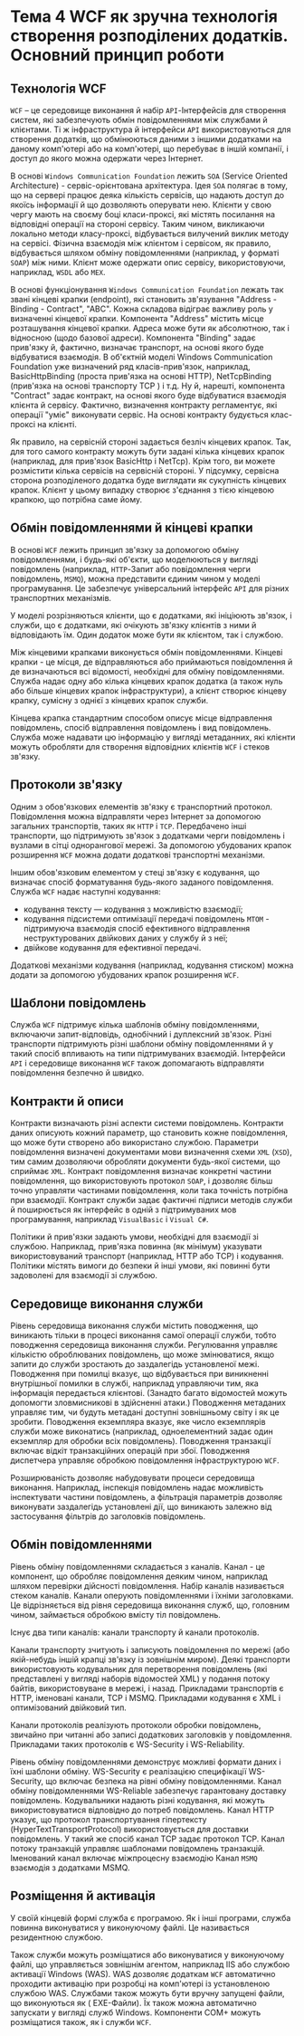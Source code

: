 # Тема 4 WCF як зручна технологія створення розподілених додатків. Основний принцип роботи

## Технологія WCF

`WCF` – це середовище виконання й набір ``API``-Інтерфейсів для створення систем, які забезпечують обмін повідомленнями між службами й клієнтами. Ті ж інфраструктура й інтерфейси ``API`` використовуються для створення додатків, що обмінюються даними з іншими додатками на даному комп'ютері або на комп'ютері, що перебуває в іншій компанії, і доступ до якого можна одержати через Інтернет.

В основі `Windows Communication Foundation` лежить `SOA` (Service Oriented Architecture) - сервіс-орієнтована архітектура. Ідея `SOA` полягає в тому, що на сервері працює деяка кількість сервісів, що надають доступ до якоїсь інформації й що дозволяють оперувати нею. Клієнти у свою чергу мають на своєму боці класи-проксі, які містять посилання на відповідні операції на стороні сервісу. Таким чином, викликаючи локально методи класу-проксі, відбувається вилучений виклик методу на сервісі. Фізична взаємодія між клієнтом і сервісом, як правило, відбувається шляхом обміну повідомленнями (наприклад, у форматі `SOAP`) між ними. Клієнт може одержати опис сервісу, використовуючи, наприклад, `WSDL` або `MEX`.

В основі функціонування `Windows Communication Foundation` лежать так звані кінцеві крапки (endpoint), які становить зв'язування "Address - Binding - Contract", "ABC". Кожна складова відіграє важливу роль у визначенні кінцевої крапки. Компонента "Address" містить місце розташування кінцевої крапки. Адреса може бути як абсолютною, так і відносною (щодо базової адреси). Компонента "Binding" задає прив'язку й, фактично, визначає транспорт, на основі якого буде відбуватися взаємодія. В об'єктній моделі Windows Communication Foundation уже визначений ряд класів-прив'язок, наприклад, BasicHttpBinding (проста прив'язка на основі HTTP), NetTcpBinding (прив'язка на основі транспорту TCP ) і т.д. Ну й, нарешті, компонента "Contract" задає контракт, на основі якого буде відбуватися взаємодія клієнта й сервісу. Фактично, визначення контракту регламентує, які операції "уміє" виконувати сервіс. На основі контракту будується клас-проксі на клієнті.

Як правило, на сервісній стороні задається безліч кінцевих крапок. Так, для того самого контракту можуть бути задані кілька кінцевих крапок (наприклад, для прив'язок BasicHttp і NetTcp). Крім того, ви можете розмістити кілька сервісів на сервісній стороні. У підсумку, сервісна сторона розподіленого додатка буде виглядати як сукупність кінцевих крапок. Клієнт у цьому випадку створює з'єднання з тією кінцевою крапкою, що потрібна саме йому. 

## Обмін повідомленнями й кінцеві крапки

В основі `WCF` лежить принцип зв'язку за допомогою обміну повідомленнями, і будь-які об'єкти, що моделюються у вигляді повідомлень (наприклад, `HTTP`-Запит або повідомлення черги повідомлень, `MSMQ`), можна представити єдиним чином у моделі програмування. Це забезпечує універсальний інтерфейс ``API`` для різних транспортних механізмів.

У моделі розрізняються клієнти, що є додатками, які ініціюють зв'язок, і служби, що є додатками, які очікують зв'язку клієнтів з ними й відповідають їм. Один додаток може бути як клієнтом, так і службою. 

Між кінцевими крапками виконується обмін повідомленнями. Кінцеві крапки - це місця, де відправляються або приймаються повідомлення й де визначаються всі відомості, необхідні для обміну повідомленнями. Служба надає одну або кілька кінцевих крапок додатка (а також нуль або більше кінцевих крапок інфраструктури), а клієнт створює кінцеву крапку, сумісну з однієї з кінцевих крапок служби.

Кінцева крапка стандартним способом описує місце відправлення повідомлень, спосіб відправлення повідомлень і вид повідомлень. Служба може надавати цю інформацію у вигляді метаданних, які клієнти можуть обробляти для створення відповідних клієнтів `WCF` і стеков зв'язку.

## Протоколи зв'язку

Одним з обов'язкових елементів зв'язку є транспортний протокол. Повідомлення можна відправляти через Інтернет за допомогою загальних транспортів, таких як `HTTP` і `TCP`. Передбачено інші транспорти, що підтримують зв'язок з додатками черги повідомлень і вузлами в сітці однорангової мережі. За допомогою убудованих крапок розширення `WCF` можна додати додаткові транспортні механізми.

Іншим обов'язковим елементом у стеці зв'язку є кодування, що визначає спосіб форматування будь-якого заданого повідомлення. Служба `WCF` надає наступні кодування:
- кодування тексту — кодування з можливістю взаємодії;
- кодування підсистеми оптимізації передачі повідомлень `MTOM` - підтримуюча взаємодія спосіб ефективного відправлення неструктурованих двійкових даних у службу й з неї;
- двійкове кодування для ефективної передачі. 

Додаткові механізми кодування (наприклад, кодування стиском) можна додати за допомогою убудованих крапок розширення `WCF`.

## Шаблони повідомлень

Служба `WCF` підтримує кілька шаблонів обміну повідомленнями, включаючи запит-відповідь, однобічний і дуплексний зв'язок. Різні транспорти підтримують різні шаблони обміну повідомленнями й у такий спосіб впливають на типи підтримуваних взаємодій. Інтерфейси ``API`` і середовище виконання `WCF` також допомагають відправляти повідомлення безпечно й швидко.

## Контракти й описи
Контракти визначають різні аспекти системи повідомлень. Контракти даних описують кожний параметр, що становить кожне повідомлення, що може бути створено або використано службою. Параметри повідомлення визначені документами мови визначення схеми `XML` (`XSD`), тим самим дозволяючи обробляти документи будь-якої системи, що сприймає `XML`. Контракт повідомлення визначає конкретні частини повідомлення, що використовують протокол `SOAP`, і дозволяє більш точно управляти частинами повідомлення, коли така точність потрібна при взаємодії. Контракт служби задає фактичні підписи методів служби й поширюється як інтерфейс в одній з підтримуваних мов програмування, наприклад `VisualBasic` і `Visual C#`. 

Політики й прив'язки задають умови, необхідні для взаємодії зі службою. Наприклад, прив'язка повинна (як мінімум) указувати використовуваний транспорт (наприклад, HTTP або TCP) і кодування. Політики містять вимоги до безпеки й інші умови, які повинні бути задоволені для взаємодії зі службою.

## Середовище виконання служби

Рівень середовища виконання служби містить поводження, що виникають тільки в процесі виконання самої операції служби, тобто поводження середовища виконання служби. Регулювання управляє кількістю оброблюваних повідомлень, що може змінюватися, якщо запити до служби зростають до заздалегідь установленої межі. Поводження при помилці вказує, що відбувається при виникненні внутрішньої помилки в службі, наприклад управляючи тим, яка інформація передається клієнтові. (Занадто багато відомостей можуть допомогти зловмисникові в здійсненні атаки.) Поводження метаданих управляє тим, чи будуть метадані доступні зовнішньому світу і як це зробити. Поводження екземпляра вказує, яке число екземплярів служби може виконатись (наприклад, одноелементний задає один екземпляр для обробки всіх повідомлень). Поводження транзакції включає відкіт транзакційних операцій при збої. Поводження диспетчера управляє обробкою повідомлення інфраструктурою `WCF`.

Розширюваність дозволяє набудовувати процеси середовища виконання. Наприклад, інспекція повідомлень надає можливість інспектувати частини повідомлень, а фільтрація параметрів дозволяє виконувати заздалегідь установлені дії, що виникають залежно від застосування фільтрів до заголовків повідомлень.

## Обмін повідомленнями

Рівень обміну повідомленнями складається з каналів. Канал - це компонент, що обробляє повідомлення деяким чином, наприклад шляхом перевірки дійсності повідомлення. Набір каналів називається стеком каналів. Канали оперують повідомленнями і їхніми заголовками. Це відрізняється від рівня середовища виконання служб, що, головним чином, займається обробкою вмісту тіл повідомлень.

Існує два типи каналів: канали транспорту й канали протоколів. 

Канали транспорту зчитують і записують повідомлення по мережі (або якій-небудь іншій крапці зв'язку із зовнішнім миром). Деякі транспорти використовують кодувальник для перетворення повідомлень (які представлені у вигляді наборів відомостей XML) у подання потоку байтів, використовуване в мережі, і назад. Прикладами транспортів є HTTP, іменовані канали, TCP і MSMQ. Прикладами кодування є XML і оптимізований двійковий тип.

Канали протоколів реалізують протоколи обробки повідомлень, звичайно при читанні або записі додаткових заголовків у повідомлення. Прикладами таких протоколів є WS-Security і WS-Reliability.

Рівень обміну повідомленнями демонструє можливі формати даних і їхні шаблони обміну. WS-Security є реалізацією специфікації WS-Security, що включає безпека на рівні обміну повідомленнями. Канал обміну повідомленнями WS-Reliable забезпечує гарантовану доставку повідомлень. Кодувальники надають різні кодування, які можуть використовуватися відповідно до потреб повідомлень. Канал HTTP указує, що протокол транспортування гіпертексту (HyperTextTransportProtocol) використовується для доставки повідомлень. У такий же спосіб канал TCP задає протокол TCP. Канал потоку транзакцій управляє шаблонами повідомлень транзакцій. Іменований канал включає міжпроцесну взаємодію Канал `MSMQ` взаємодія з додатками MSMQ.

## Розміщення й активація
 
У своїй кінцевій формі служба є програмою. Як і інші програми, служба повинна виконуватися у виконуючому файлі. Це називається резидентною службою. 

Також служби можуть розміщатися або виконуватися у виконуючому файлі, що управляється зовнішнім агентом, наприклад IIS або службою активації Windows (WAS). WAS дозволяє додаткам `WCF` автоматично проходити активацію при розробці на комп'ютері із установленою службою WAS. Службами також можуть бути вручну запущені файли, що виконуються як ( EXE-Файли). Їх також можна автоматично запускати у вигляді служб Windows. Компоненти COM+ можуть розміщатися також, як і служби `WCF`.
